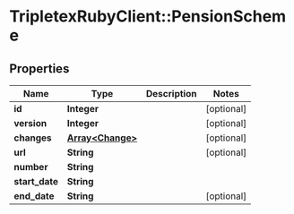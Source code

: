 # TripletexRubyClient::PensionScheme

## Properties
Name | Type | Description | Notes
------------ | ------------- | ------------- | -------------
**id** | **Integer** |  | [optional] 
**version** | **Integer** |  | [optional] 
**changes** | [**Array&lt;Change&gt;**](Change.md) |  | [optional] 
**url** | **String** |  | [optional] 
**number** | **String** |  | 
**start_date** | **String** |  | 
**end_date** | **String** |  | [optional] 


